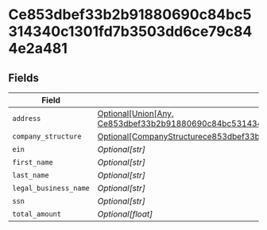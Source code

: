 # Ce853dbef33b2b91880690c84bc5314340c1301fd7b3503dd6ce79c844e2a481


## Fields

| Field                                                                                                                                                                                                 | Type                                                                                                                                                                                                  | Required                                                                                                                                                                                              | Description                                                                                                                                                                                           |
| ----------------------------------------------------------------------------------------------------------------------------------------------------------------------------------------------------- | ----------------------------------------------------------------------------------------------------------------------------------------------------------------------------------------------------- | ----------------------------------------------------------------------------------------------------------------------------------------------------------------------------------------------------- | ----------------------------------------------------------------------------------------------------------------------------------------------------------------------------------------------------- |
| `address`                                                                                                                                                                                             | [Optional[Union[Any, Ce853dbef33b2b91880690c84bc5314340c1301fd7b3503dd6ce79c844e2a481Address2]]](../../models/shared/ce853dbef33b2b91880690c84bc5314340c1301fd7b3503dd6ce79c844e2a481address.md)      | :heavy_minus_sign:                                                                                                                                                                                    | N/A                                                                                                                                                                                                   |
| `company_structure`                                                                                                                                                                                   | [Optional[CompanyStructurece853dbef33b2b91880690c84bc5314340c1301fd7b3503dd6ce79c844e2a481]](../../models/shared/companystructurece853dbef33b2b91880690c84bc5314340c1301fd7b3503dd6ce79c844e2a481.md) | :heavy_minus_sign:                                                                                                                                                                                    | N/A                                                                                                                                                                                                   |
| `ein`                                                                                                                                                                                                 | *Optional[str]*                                                                                                                                                                                       | :heavy_minus_sign:                                                                                                                                                                                    | N/A                                                                                                                                                                                                   |
| `first_name`                                                                                                                                                                                          | *Optional[str]*                                                                                                                                                                                       | :heavy_minus_sign:                                                                                                                                                                                    | N/A                                                                                                                                                                                                   |
| `last_name`                                                                                                                                                                                           | *Optional[str]*                                                                                                                                                                                       | :heavy_minus_sign:                                                                                                                                                                                    | N/A                                                                                                                                                                                                   |
| `legal_business_name`                                                                                                                                                                                 | *Optional[str]*                                                                                                                                                                                       | :heavy_minus_sign:                                                                                                                                                                                    | N/A                                                                                                                                                                                                   |
| `ssn`                                                                                                                                                                                                 | *Optional[str]*                                                                                                                                                                                       | :heavy_minus_sign:                                                                                                                                                                                    | N/A                                                                                                                                                                                                   |
| `total_amount`                                                                                                                                                                                        | *Optional[float]*                                                                                                                                                                                     | :heavy_minus_sign:                                                                                                                                                                                    | N/A                                                                                                                                                                                                   |
